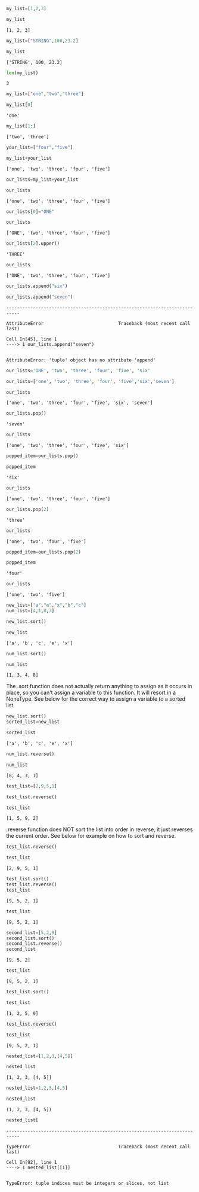 ```python
my_list=[1,2,3]
```


```python
my_list
```




    [1, 2, 3]




```python
my_list=["STRING",100,23.2]
```


```python
my_list
```




    ['STRING', 100, 23.2]




```python
len(my_list)
```




    3




```python
my_list=["one","two","three"]
```


```python
my_list[0]
```




    'one'




```python
my_list[1:]
```




    ['two', 'three']




```python
your_list=["four","five"]
```


```python
my_list+your_list
```




    ['one', 'two', 'three', 'four', 'five']




```python
our_lists=my_list+your_list
```


```python
our_lists
```




    ['one', 'two', 'three', 'four', 'five']




```python
our_lists[0]="ONE"
```


```python
our_lists
```




    ['ONE', 'two', 'three', 'four', 'five']




```python
our_lists[2].upper()
```




    'THREE'




```python
our_lists
```




    ['ONE', 'two', 'three', 'four', 'five']




```python
our_lists.append("six")
```


```python
our_lists.append("seven")
```


    ---------------------------------------------------------------------------

    AttributeError                            Traceback (most recent call last)

    Cell In[45], line 1
    ----> 1 our_lists.append("seven")


    AttributeError: 'tuple' object has no attribute 'append'



```python
our_lists='ONE', 'two', 'three', 'four', 'five', 'six'
```


```python
our_lists=['one', 'two', 'three', 'four', 'five','six','seven']

```


```python
our_lists
```




    ['one', 'two', 'three', 'four', 'five', 'six', 'seven']




```python
our_lists.pop()
```




    'seven'




```python
our_lists
```




    ['one', 'two', 'three', 'four', 'five', 'six']




```python
popped_item=our_lists.pop()
```


```python
popped_item
```




    'six'




```python
our_lists
```




    ['one', 'two', 'three', 'four', 'five']




```python
our_lists.pop(2)
```




    'three'




```python
our_lists
```




    ['one', 'two', 'four', 'five']




```python
popped_item=our_lists.pop(2)
```


```python
popped_item
```




    'four'




```python
our_lists
```




    ['one', 'two', 'five']




```python
new_list=["a","e","x","b","c"]
num_list=[4,1,8,3]
```


```python
new_list.sort()
```


```python
new_list
```




    ['a', 'b', 'c', 'e', 'x']




```python
num_list.sort()
```


```python
num_list
```




    [1, 3, 4, 8]



The .sort function does not actually return anything to assign as it occurs in place, so you can't assign a variable to this function. It will resort in a NoneType. See below for the correct way to assign a variable to a sorted list.


```python
new_list.sort()
sorted_list=new_list
```


```python
sorted_list
```




    ['a', 'b', 'c', 'e', 'x']




```python
num_list.reverse()
```


```python
num_list
```




    [8, 4, 3, 1]




```python
test_list=[2,9,5,1]
```


```python
test_list.reverse()
```


```python
test_list
```




    [1, 5, 9, 2]



.reverse function does NOT sort the list into order in reverse, it just reverses the current order. See below for example on how to sort and reverse.


```python
test_list.reverse()
```


```python
test_list
```




    [2, 9, 5, 1]




```python
test_list.sort()
test_list.reverse()
test_list
```




    [9, 5, 2, 1]




```python
test_list
```




    [9, 5, 2, 1]




```python
second_list=[5,2,9]
second_list.sort()
second_list.reverse()
second_list
```




    [9, 5, 2]




```python
test_list
```




    [9, 5, 2, 1]




```python
test_list.sort()
```


```python
test_list
```




    [1, 2, 5, 9]




```python
test_list.reverse()
```


```python
test_list
```




    [9, 5, 2, 1]




```python
nested_list=[1,2,3,[4,5]]
```


```python
nested_list
```




    [1, 2, 3, [4, 5]]




```python
nested_list=1,2,3,[4,5]
```


```python
nested_list
```




    (1, 2, 3, [4, 5])




```python
nested_list[
```


    ---------------------------------------------------------------------------

    TypeError                                 Traceback (most recent call last)

    Cell In[92], line 1
    ----> 1 nested_list[[1]]


    TypeError: tuple indices must be integers or slices, not list



```python

```
